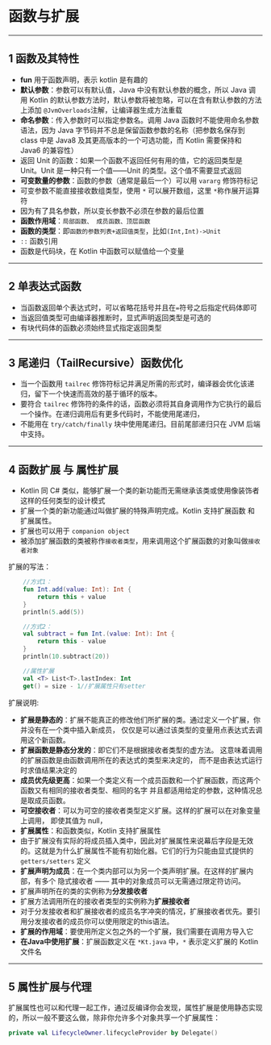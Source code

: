 #  函数与扩展

---
## 1 函数及其特性

- **fun** 用于函数声明，表示 kotlin 是有趣的
- **默认参数**：参数可以有默认值，Java 中没有默认参数的概念，所以 Java 调用 Kotlin 的默认参数方法时，默认参数将被忽略，可以在含有默认参数的方法上添加 `@JvmOverloads`注解，让编译器生成方法重载
- **命名参数**：传入参数时可以指定参数名。调用 Java 函数时不能使用命名参数语法，因为 Java 字节码并不总是保留函数参数的名称（把参数名保存到 class 中是 Java8 及其更高版本的一个可选功能，而 Kotlin 需要保持和 Java6 的兼容性）
- 返回 Unit 的函数：如果一个函数不返回任何有用的值，它的返回类型是 Unit。Unit 是一种只有一个值——Unit 的类型。这个值不需要显式返回
- **可变数量的参数**：函数的参数（通常是最后一个）可以用 `vararg` 修饰符标记
- 可变参数不能直接接收数组类型，使用 `*` 可以展开数组，这里 `*`称作展开运算符
- 因为有了具名参数，所以变长参数不必须在参数的最后位置
- **函数作用域**：`局部函数、 成员函数、顶层函数`
- **函数的类型**：即`函数的参数列表+返回值类型`，比如`(Int,Int)->Unit`
- `::` 函数引用
- 函数是代码块，在 Kotlin 中函数可以赋值给一个变量

---
## 2 单表达式函数

- 当函数返回单个表达式时，可以省略花括号并且在` = `符号之后指定代码体即可
- 当返回值类型可由编译器推断时，显式声明返回类型是可选的
- 有块代码体的函数必须始终显式指定返回类型

---
## 3 尾递归（TailRecursive）函数优化

- 当一个函数用 `tailrec` 修饰符标记并满足所需的形式时，编译器会优化该递归，留下一个快速而高效的基于循环的版本。
- 要符合 `tailrec` 修饰符的条件的话，函数必须将其自身调用作为它执行的最后一个操作。在递归调用后有更多代码时，不能使用尾递归，
- 不能用在 `try/catch/finally` 块中使用尾递归。目前尾部递归只在 JVM 后端中支持。

---
## 4 函数扩展 与 属性扩展

- Kotlin 同 C# 类似，能够扩展一个类的新功能而无需继承该类或使用像装饰者这样的任何类型的设计模式
- 扩展一个类的新功能通过叫做扩展的特殊声明完成。Kotlin 支持扩展函数 和 扩展属性。
- 扩展也可以用于 `companion object`
- 被添加扩展函数的类被称作`接收者类型`，用来调用这个扩展函数的对象叫做`接收者对象`

扩展的写法：
```kotlin
    //方式1：
    fun Int.add(value: Int): Int {
        return this + value
    }
    println(5.add(5))

    //方式2：
    val subtract = fun Int.(value: Int): Int {
        return this - value
    }
    println(10.subtract(20))

    //属性扩展
    val <T> List<T>.lastIndex: Int
    get() = size - 1//扩展属性只有setter
```

 扩展说明:

- **扩展是静态的**：扩展不能真正的修改他们所扩展的类。通过定义一个扩展，你并没有在一个类中插入新成员， 仅仅是可以通过该类型的变量用点表达式去调用这个新函数。
- **扩展函数是静态分发的**：即它们不是根据接收者类型的虚方法。 这意味着调用的扩展函数是由函数调用所在的表达式的类型来决定的， 而不是由表达式运行时求值结果决定的
-  **成员优先级更高**：如果一个类定义有一个成员函数和一个扩展函数，而这两个函数又有相同的接收者类型、相同的名字 并且都适用给定的参数，这种情况总是取成员函数。
- **可空接收者**：可以为可空的接收者类型定义扩展。这样的扩展可以在对象变量上调用， 即使其值为 null，
- **扩展属性**：和函数类似，Kotlin 支持扩展属性
- 由于扩展没有实际的将成员插入类中，因此对扩展属性来说幕后字段是无效的。这就是为什么扩展属性不能有初始化器。它们的行为只能由显式提供的 `getters/setters` 定义
- **扩展声明为成员**：在一个类内部可以为另一个类声明扩展。在这样的扩展内部，有多个 隐式接收者 —— 其中的对象成员可以无需通过限定符访问。
- 扩展声明所在的类的实例称为**分发接收者**
- 扩展方法调用所在的接收者类型的实例称为**扩展接收者**
- 对于分发接收者和扩展接收者的成员名字冲突的情况，扩展接收者优先。要引用分发接收者的成员你可以使用限定的this语法。
- **扩展的作用域**：要使用所定义包之外的一个扩展，我们需要在调用方导入它
- **在Java中使用扩展**：扩展函数定义在 `*Kt.java` 中，`*` 表示定义扩展的 Kotlin 文件名

---
## 5 属性扩展与代理

扩展属性也可以和代理一起工作，通过反编译你会发现，属性扩展是使用静态实现的，所以一般不要这么做，除非你允许多个对象共享一个扩展属性：

```kotlin
private val LifecycleOwner.lifecycleProvider by Delegate()
```